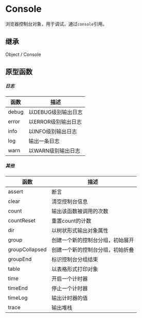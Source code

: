 # Console

浏览器控制台对象，用于调试，通过`console`引用。

## 继承

Object / Console

## 原型函数

##### 日志

| 函数 | 描述 |
|---|---|
| debug | 以DEBUG级别输出日志 |
| error | 以ERROR级别输出日志 |
| info | 以INFO级别输出日志 |
| log | 输出一条日志 |
| warn | 以WARN级别输出日志 |

##### 其他

| 函数 | 描述 |
|---|---|
| assert | 断言 |
| clear | 清空控制台信息 |
| count | 输出该函数被调用的次数 |
| countReset | 重置count的计数 |
| dir | 以树状形式输出对象属性 |
| group | 创建一个新的控制台分组，初始展开 |
| groupCollapsed | 创建一个新的控制台分组，初始折叠 |
| groupEnd | 标识控制台分组结束 |
| table | 以表格形式打印对象 |
| time | 开启一个计时器 |
| timeEnd | 停止一个计时器 |
| timeLog | 输出计时器的值 |
| trace | 输出堆栈 |